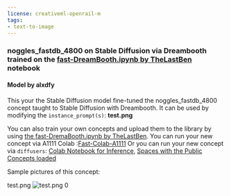```yaml
---
license: creativeml-openrail-m
tags:
- text-to-image
---
```

### noggles_fastdb_4800 on Stable Diffusion via Dreambooth trained on the [fast-DreamBooth.ipynb by TheLastBen](https://colab.research.google.com/github/TheLastBen/fast-stable-diffusion/blob/main/fast-DreamBooth.ipynb) notebook
#### Model by alxdfy
This your the Stable Diffusion model fine-tuned the noggles_fastdb_4800 concept taught to Stable Diffusion with Dreambooth.
It can be used by modifying the `instance_prompt(s)`: **test.png**

You can also train your own concepts and upload them to the library by using [the fast-DremaBooth.ipynb by TheLastBen](https://colab.research.google.com/github/TheLastBen/fast-stable-diffusion/blob/main/fast-DreamBooth.ipynb).
You can run your new concept via A1111 Colab :[Fast-Colab-A1111](https://colab.research.google.com/github/TheLastBen/fast-stable-diffusion/blob/main/fast_stable_diffusion_AUTOMATIC1111.ipynb)
Or you can run your new concept via `diffusers`: [Colab Notebook for Inference](https://colab.research.google.com/github/huggingface/notebooks/blob/main/diffusers/sd_dreambooth_inference.ipynb), [Spaces with the Public Concepts loaded](https://huggingface.co/spaces/sd-dreambooth-library/stable-diffusion-dreambooth-concepts)

Sample pictures of this concept:

test.png
![test.png 0](https://huggingface.co/alxdfy/noggles-fastdb-4800/resolve/main/concept_images/test.png)
    
